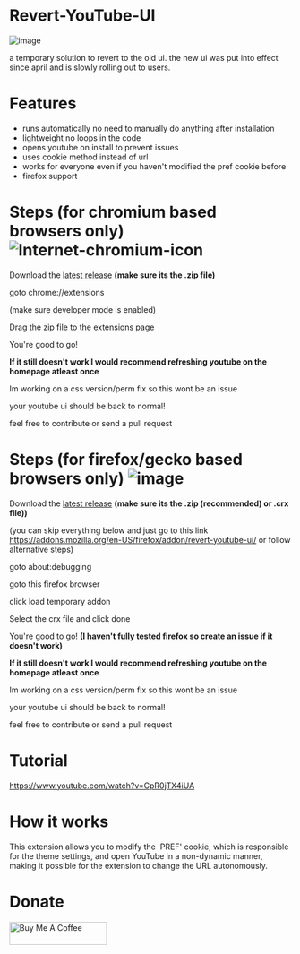 # Revert-YouTube-UI
![image](https://user-images.githubusercontent.com/72956230/235823261-90d377f1-94e0-4363-a849-455e61e8caef.png)

a temporary solution to revert to the old ui. the new ui was put into effect since april and is slowly rolling out to users.

# Features
- runs automatically no need to manually do anything after installation
- lightweight no loops in the code
- opens youtube on install to prevent issues
- uses cookie method instead of url
- works for everyone even if you haven't modified the pref cookie before
- firefox support

# Steps (for chromium based browsers only) ![Internet-chromium-icon](https://user-images.githubusercontent.com/72956230/236043122-0efca4d4-a0dd-4e41-a988-3987abf47c4d.png)

Download the <a href="https://github.com/apersongithub/Revert-YouTube-UI/releases/">latest release</a> **(make sure its the .zip file)**

goto chrome://extensions

(make sure developer mode is enabled)

Drag the zip file to the extensions page

You're good to go!

**If it still doesn't work I would recommend refreshing youtube on the homepage atleast once**

Im working on a css version/perm fix so this wont be an issue

your youtube ui should be back to normal!

feel free to contribute or send a pull request

# Steps (for firefox/gecko based browsers only) ![image](https://user-images.githubusercontent.com/72956230/236042813-7fd67995-87b6-4d89-94dc-2c4974a81fc1.png)


Download the <a href="https://github.com/apersongithub/Revert-YouTube-UI/releases/">latest release</a> **(make sure its the .zip (recommended) or .crx file))**

(you can skip everything below and just go to this link https://addons.mozilla.org/en-US/firefox/addon/revert-youtube-ui/ or follow alternative steps)

goto about:debugging

goto this firefox browser

click load temporary addon

Select the crx file and click done

You're good to go! **(I haven't fully tested firefox so create an issue if it doesn't work)**

**If it still doesn't work I would recommend refreshing youtube on the homepage atleast once**

Im working on a css version/perm fix so this wont be an issue

your youtube ui should be back to normal!

feel free to contribute or send a pull request


# Tutorial
https://www.youtube.com/watch?v=CpR0jTX4iUA

# How it works
This extension allows you to modify the 'PREF' cookie, which is responsible for the theme settings, and open YouTube in a non-dynamic manner, making it possible for the extension to change the URL autonomously.


# Donate
<a href="https://www.buymeacoffee.com/aperson" target="_blank"><img src="https://cdn.buymeacoffee.com/buttons/default-orange.png" alt="Buy Me A Coffee" height="41" width="174"></a>
